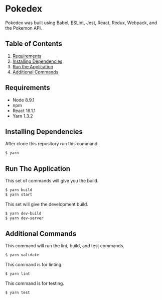 # Pokedex

Pokedex was built using Babel, ESLint, Jest, React, Redux, Webpack, and the Pokemon API.

## Table of Contents

1. [Requirements](#requirements)
2. [Installing Dependencies](#installing-dependencies)
3. [Run the Application](#run-the-application)
4. [Additional Commands](#additional-commands)

## Requirements

- Node 8.9.1
- npm
- React 16.1.1
- Yarn 1.3.2

## Installing Dependencies

After clone this repository run this command.

```sh
$ yarn
```

## Run The Application

This set of commands will give you the build.

```sh
$ yarn build
$ yarn start
```

This set will give the development build.

```sh
$ yarn dev-build
$ yarn dev-server
```

## Additional Commands

This command will run the lint, build, and test commands.

```sh
$ yarn validate
```

This command is for linting.

```sh
$ yarn lint
```

This command is for testing.

```sh
$ yarn test
```
